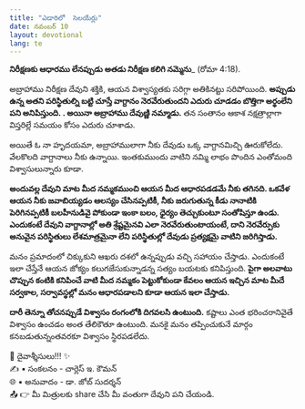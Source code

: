 ```yaml
---
title: "ఎడారిలో  సెలయేర్లు"
date: నవంబర్ 10
layout: devotional
lang: te
---
```


**నిరీక్షణకు ఆధారము లేనప్పుడు అతడు నిరీక్షణ కలిగి నమ్మెను**_ (రోమా 4:18).

అబ్రాహాము నిరీక్షణ దేవుని శక్తికి, ఆయన విశ్వాస్యతకు సరిగ్గా అతికినట్టు సరిపోయింది. 
**అప్పుడు ఉన్న అతని పరిస్థితుల్ని బట్టి చూస్తే వాగ్దానం నెరవేరుతుందని ఎదురు చూడడం బొత్తిగా అర్థంలేని పని అనిపిస్తుంది. . అయినా అబ్రాహాము దేవుణ్ణి నమ్మాడు.** తన సంతానం ఆకాశ నక్షత్రాల్లాగా విస్తరిల్లే సమయం కోసం ఎదురు చూశాడు.

అయితే ఓ నా హృదయమా, అబ్రాహాములాగా నీకు దేవుడు ఒక్క వాగ్దానమిచ్చి ఊరుకోలేదు. వేలకొలది వాగ్దానాలు నీకు ఉన్నాయి. ఇంతకుముందు వాటిని నమ్మి లాభం పొందిన ఎంతోమంది విశ్వాసులున్నారు కూడా.

 **అందువల్ల దేవుని మాట మీద నమ్మకముంచి ఆయన మీద ఆధారపడడమే నీకు తగినది. ఒకవేళ ఆయన నీకు జవాబియ్యడం ఆలస్యం చేసినప్పటికీ, నీకు జరుగుతున్న కీడు నానాటికి పెరిగినప్పటికీ బలహీనుడివై పోకుండా ఇంకా బలం, ధైర్యం తెచ్చుకుంటూ సంతోషిస్తూ ఉండు. ఎందుకంటే దేవుని వాగ్దానాల్లో అతి శ్రేష్టమైనవి ఎలా నెరవేరుతుంటాయంటే, దాని నెరవేర్పుకు అనువైన పరిస్థితులు లేశమాత్రమైనా లేని పరిస్థితుల్లో దేవుడు ప్రత్యక్షమై వాటిని జరిగిస్తాడు.**

మనం ప్రమాదంలో చిక్కుకుని ఆఖరు దశలో ఉన్నప్పుడు వచ్చి సహాయం చేస్తాడు. ఎందుకంటే ఇలా చేస్తేనే ఆయన జోక్యం కలుగజేసుకున్నాడన్న సత్యం బయటకు కనిపిస్తుంది. **పైగా అలవాటు చొప్పున కంటికి కనిపించే వాటి మీద నమ్మకం పెట్టుకోకుండా కేవలం ఆయన ఇచ్చిన మాట మీదే సర్వకాల, సర్వావస్థల్లో మనం ఆధారపడాలని కూడా ఆయన ఇలా చేస్తాడు.**

**దారీ తెన్నూ తోచనప్పుడే విశ్వాసం రంగంలోకి దిగవలసి ఉంటుంది.** కష్టాలు ఎంత భరించరానివైతే విశ్వాసం ఉంచడం అంత తేలికౌతూ ఉంటుంది. మనకై మనం తప్పించుకునే మార్గం కనబడుతున్నంతవరకూ విశ్వాసం స్థిరపడలేదు.

<div class="blessing">🙏 <span class="bless-text">దైవాశ్శీసులు!!!</span> ✨</div>

<div class="credit">✍️ <span class="credit-text">▪ సంకలనం - చార్లెస్ ఇ. కౌమన్</span></div>
<div class="credit">🌐 <span class="credit-text">▪ అనువాదం - డా. జోబ్ సుదర్శన్</span></div>


<div class="share">📤 👉 <span class="share-text">మీ మిత్రులకు share చేసి మీ వంతుగా దేవుని పని చేయండి.</span></div>
